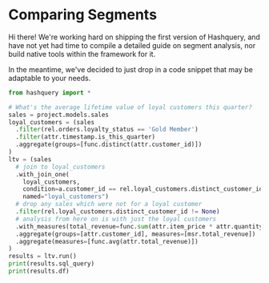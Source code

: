 # Comparing Segments

Hi there! We're working hard on shipping the first version of
Hashquery, and have not yet had time to compile a detailed guide
on segment analysis, nor build native tools within the framework for it.

In the meantime, we've decided to just drop in a code snippet
that may be adaptable to your needs.

```python
from hashquery import *

# What's the average lifetime value of loyal customers this quarter?
sales = project.models.sales
loyal_customers = (sales
  .filter(rel.orders.loyalty_status == 'Gold Member')
  .filter(attr.timestamp.is_this_quarter)
  .aggregate(groups=[func.distinct(attr.customer_id)])
)
ltv = (sales
  # join to loyal_customers
  .with_join_one(
    loyal_customers,
    condition=a.customer_id == rel.loyal_customers.distinct_customer_id,
    named="loyal_customers")
  # drop any sales which were not for a loyal customer
  .filter(rel.loyal_customers.distinct_customer_id != None)
  # analysis from here on is with just the loyal customers
  .with_measures(total_revenue=func.sum(attr.item_price * attr.quantity))
  .aggregate(groups=[attr.customer_id], measures=[msr.total_revenue])
  .aggregate(measures=[func.avg(attr.total_revenue)])
)
results = ltv.run()
print(results.sql_query)
print(results.df)
```
